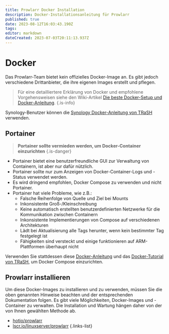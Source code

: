 ```yaml
---
title: Prowlarr Docker Installation
description: Docker-Installationsanleitung für Prowlarr
published: true
date: 2023-08-12T16:03:43.190Z
tags: 
editor: markdown
dateCreated: 2023-07-03T20:11:13.937Z
---
```


# Docker

Das Prowlarr-Team bietet kein offizielles Docker-Image an. Es gibt jedoch verschiedene Drittanbieter, die ihre eigenen Images erstellt und pflegen.

> Für eine detailliertere Erklärung von Docker und empfohlene Vorgehensweisen siehe den Wiki-Artikel [Die beste Docker-Setup und Docker-Anleitung](/docker-guide).
{.is-info}

Synology-Benutzer können die [Synology Docker-Anleitung von TRaSH](https://trash-guides.info/Hardlinks/How-to-setup-for/Synology/) verwenden.

## Portainer

> **Portainer sollte vermieden werden, um Docker-Container einzurichten** {.is-danger}

- Portainer bietet eine benutzerfreundliche GUI zur Verwaltung von Containern, ist aber nur dafür nützlich.
- Portainer sollte nur zum Anzeigen von Docker-Container-Logs und -Status verwendet werden.
- Es wird dringend empfohlen, Docker Compose zu verwenden und nicht Portainer.
- Portainer hat viele Probleme, wie z.B.:
  - Falsche Reihenfolge von Quelle und Ziel bei Mounts
  - Inkonsistente Groß-/Kleinschreibung
  - Keine automatisch erstellten benutzerdefinierten Netzwerke für die Kommunikation zwischen Containern
  - Inkonsistente Implementierungen von Compose auf verschiedenen Architekturen
  - Lädt bei Aktualisierung alle Tags herunter, wenn kein bestimmter Tag festgelegt ist
  - Fähigkeiten sind versteckt und einige funktionieren auf ARM-Plattformen überhaupt nicht

Verwenden Sie stattdessen diese [Docker-Anleitung](/docker-guide) und das [Docker-Tutorial von TRaSH](https://trash-guides.info/hardlinks/), um Docker Compose einzurichten.

## Prowlarr installieren

Um diese Docker-Images zu installieren und zu verwenden, müssen Sie die oben genannten Hinweise beachten und der entsprechenden Dokumentation folgen. Es gibt viele Möglichkeiten, Docker-Images und -Container zu verwalten. Die Installation und Wartung hängen daher von der von Ihnen gewählten Methode ab.

- [hotio/prowlarr](https://hotio.dev/containers/prowlarr/)
- [lscr.io/linuxserver/prowlarr](https://docs.linuxserver.io/images/docker-prowlarr)
{.links-list}